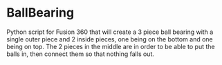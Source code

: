 # BallBearing
Python script for Fusion 360 that will create a 3 piece ball bearing with a single outer piece and 2 inside pieces, one being on the bottom and one being on top. 
The 2 pieces in the middle are in order to be able to put the balls in, then connect them so that nothing falls out.
